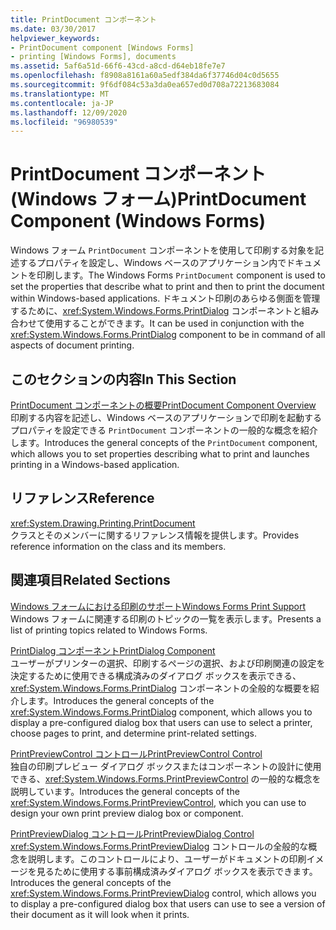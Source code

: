 ```yaml
---
title: PrintDocument コンポーネント
ms.date: 03/30/2017
helpviewer_keywords:
- PrintDocument component [Windows Forms]
- printing [Windows Forms], documents
ms.assetid: 5af6a51d-66f6-43cd-a8cd-d64eb18fe7e7
ms.openlocfilehash: f8908a8161a60a5edf384da6f37746d04c0d5655
ms.sourcegitcommit: 9f6df084c53a3da0ea657ed0d708a72213683084
ms.translationtype: MT
ms.contentlocale: ja-JP
ms.lasthandoff: 12/09/2020
ms.locfileid: "96980539"
---
```

# <a name="printdocument-component-windows-forms"></a><span data-ttu-id="9455e-102">PrintDocument コンポーネント (Windows フォーム)</span><span class="sxs-lookup"><span data-stu-id="9455e-102">PrintDocument Component (Windows Forms)</span></span>
<span data-ttu-id="9455e-103">Windows フォーム `PrintDocument` コンポーネントを使用して印刷する対象を記述するプロパティを設定し、Windows ベースのアプリケーション内でドキュメントを印刷します。</span><span class="sxs-lookup"><span data-stu-id="9455e-103">The Windows Forms `PrintDocument` component is used to set the properties that describe what to print and then to print the document within Windows-based applications.</span></span> <span data-ttu-id="9455e-104">ドキュメント印刷のあらゆる側面を管理するために、<xref:System.Windows.Forms.PrintDialog> コンポーネントと組み合わせて使用することができます。</span><span class="sxs-lookup"><span data-stu-id="9455e-104">It can be used in conjunction with the <xref:System.Windows.Forms.PrintDialog> component to be in command of all aspects of document printing.</span></span>  
  
## <a name="in-this-section"></a><span data-ttu-id="9455e-105">このセクションの内容</span><span class="sxs-lookup"><span data-stu-id="9455e-105">In This Section</span></span>  
 [<span data-ttu-id="9455e-106">PrintDocument コンポーネントの概要</span><span class="sxs-lookup"><span data-stu-id="9455e-106">PrintDocument Component Overview</span></span>](printdocument-component-overview-windows-forms.md)  
 <span data-ttu-id="9455e-107">印刷する内容を記述し、Windows ベースのアプリケーションで印刷を起動するプロパティを設定できる `PrintDocument` コンポーネントの一般的な概念を紹介します。</span><span class="sxs-lookup"><span data-stu-id="9455e-107">Introduces the general concepts of the `PrintDocument` component, which allows you to set properties describing what to print and launches printing in a Windows-based application.</span></span>  
  
## <a name="reference"></a><span data-ttu-id="9455e-108">リファレンス</span><span class="sxs-lookup"><span data-stu-id="9455e-108">Reference</span></span>  
 <xref:System.Drawing.Printing.PrintDocument>  
 <span data-ttu-id="9455e-109">クラスとそのメンバーに関するリファレンス情報を提供します。</span><span class="sxs-lookup"><span data-stu-id="9455e-109">Provides reference information on the class and its members.</span></span>  
  
## <a name="related-sections"></a><span data-ttu-id="9455e-110">関連項目</span><span class="sxs-lookup"><span data-stu-id="9455e-110">Related Sections</span></span>  
 [<span data-ttu-id="9455e-111">Windows フォームにおける印刷のサポート</span><span class="sxs-lookup"><span data-stu-id="9455e-111">Windows Forms Print Support</span></span>](../advanced/windows-forms-print-support.md)  
 <span data-ttu-id="9455e-112">Windows フォームに関連する印刷のトピックの一覧を表示します。</span><span class="sxs-lookup"><span data-stu-id="9455e-112">Presents a list of printing topics related to Windows Forms.</span></span>  
  
 [<span data-ttu-id="9455e-113">PrintDialog コンポーネント</span><span class="sxs-lookup"><span data-stu-id="9455e-113">PrintDialog Component</span></span>](printdialog-component-windows-forms.md)  
 <span data-ttu-id="9455e-114">ユーザーがプリンターの選択、印刷するページの選択、および印刷関連の設定を決定するために使用できる構成済みのダイアログ ボックスを表示できる、<xref:System.Windows.Forms.PrintDialog> コンポーネントの全般的な概要を紹介します。</span><span class="sxs-lookup"><span data-stu-id="9455e-114">Introduces the general concepts of the <xref:System.Windows.Forms.PrintDialog> component, which allows you to display a pre-configured dialog box that users can use to select a printer, choose pages to print, and determine print-related settings.</span></span>  
  
 [<span data-ttu-id="9455e-115">PrintPreviewControl コントロール</span><span class="sxs-lookup"><span data-stu-id="9455e-115">PrintPreviewControl Control</span></span>](printpreviewcontrol-control-windows-forms.md)  
 <span data-ttu-id="9455e-116">独自の印刷プレビュー ダイアログ ボックスまたはコンポーネントの設計に使用できる、<xref:System.Windows.Forms.PrintPreviewControl> の一般的な概念を説明しています。</span><span class="sxs-lookup"><span data-stu-id="9455e-116">Introduces the general concepts of the <xref:System.Windows.Forms.PrintPreviewControl>, which you can use to design your own print preview dialog box or component.</span></span>  
  
 [<span data-ttu-id="9455e-117">PrintPreviewDialog コントロール</span><span class="sxs-lookup"><span data-stu-id="9455e-117">PrintPreviewDialog Control</span></span>](printpreviewdialog-control-windows-forms.md)  
 <span data-ttu-id="9455e-118"><xref:System.Windows.Forms.PrintPreviewDialog> コントロールの全般的な概念を説明します。このコントロールにより、ユーザーがドキュメントの印刷イメージを見るために使用する事前構成済みダイアログ ボックスを表示できます。</span><span class="sxs-lookup"><span data-stu-id="9455e-118">Introduces the general concepts of the <xref:System.Windows.Forms.PrintPreviewDialog> control, which allows you to display a pre-configured dialog box that users can use to see a version of their document as it will look when it prints.</span></span>
